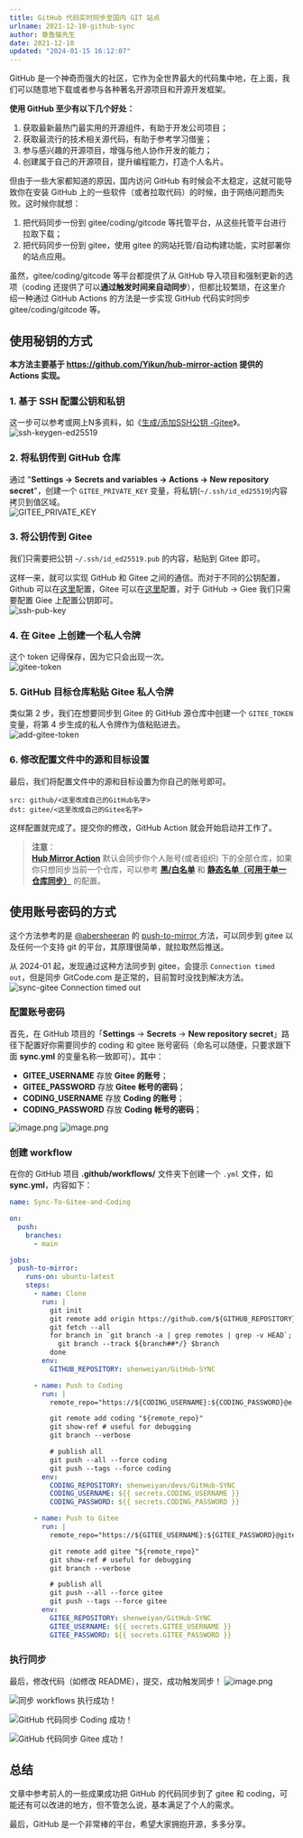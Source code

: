 ```yaml
---
title: GitHub 代码实时同步至国内 GIT 站点
urlname: 2021-12-10-github-sync
author: 章鱼猫先生
date: 2021-12-10
updated: "2024-01-15 16:12:07"
---
```


GitHub 是一个神奇而强大的社区，它作为全世界最大的代码集中地，在上面，我们可以随意地下载或者参与各种著名开源项目和开源开发框架。

**使用 GitHub 至少有以下几个好处：**

1. 获取最新最热门最实用的开源组件，有助于开发公司项目；
2. 获取最流行的技术相关源代码，有助于参考学习借鉴；
3. 参与感兴趣的开源项目，增强与他人协作开发的能力；
4. 创建属于自己的开源项目，提升编程能力，打造个人名片。

但由于一些大家都知道的原因，国内访问 GitHub 有时候会不太稳定，这就可能导致你在安装 GitHub 上的一些软件（或者拉取代码）的时候，由于网络问题而失败。这时候你就想：

1. 把代码同步一份到 gitee/coding/gitcode 等托管平台，从这些托管平台进行拉取下载；
2. 把代码同步一份到 gitee，使用 gitee 的网站托管/自动构建功能，实时部署你的站点应用。

虽然，gitee/coding/gitcode 等平台都提供了从 GitHub 导入项目和强制更新的选项（coding 还提供了可以**通过触发时间来自动同步**），但都比较繁琐，在这里介绍一种通过 GitHub Actions 的方法是一步实现 GitHub 代码实时同步 gitee/coding/gitcode 等。

## 使用秘钥的方式

**本方法主要基于 <https://github.com/Yikun/hub-mirror-action> 提供的 Actions 实现。**

### 1. 基于 SSH 配置公钥和私钥

这一步可以参考或网上N多资料，如《[生成/添加SSH公钥 -Gitee](https://help.gitee.com/enterprise/code-manage/%E6%9D%83%E9%99%90%E4%B8%8E%E8%AE%BE%E7%BD%AE/%E9%83%A8%E7%BD%B2%E5%85%AC%E9%92%A5%E7%AE%A1%E7%90%86/%E7%94%9F%E6%88%90%E6%88%96%E6%B7%BB%E5%8A%A0SSH%E5%85%AC%E9%92%A5)》。      
![ssh-keygen-ed25519](https://shub.weiyan.tech/kgarden/2024/01/ssh-keygen-ed25519.png)

### 2. 将私钥传到 GitHub 仓库

通过 "**Settings → Secrets and variables → Actions → New repository secret**"，创建一个 `GITEE_PRIVATE_KEY` 变量，将私钥(`~/.ssh/id_ed25519`)内容拷贝到值区域。     
![GITEE_PRIVATE_KEY](https://shub.weiyan.tech/kgarden/2024/01/gitee_private_key.png)

### 3. 将公钥传到 Gitee

我们只需要把公钥 `~/.ssh/id_ed25519.pub` 的内容，粘贴到 Gitee 即可。

这样一来，就可以实现 GitHub 和 Gitee 之间的通信。而对于不同的公钥配置，Github 可以在[这里](https://github.com/settings/keys)配置，Gitee 可以在[这里](https://gitee.com/profile/sshkeys)配置，对于 GitHub → Giee 我们只需要配置 Giee 上配置公钥即可。    
![ssh-pub-key](https://shub.weiyan.tech/kgarden/2024/01/ssh-pub-key.png)

### 4. 在 Gitee 上创建一个私人令牌

这个 token 记得保存，因为它只会出现一次。     
![gitee-token](https://shub.weiyan.tech/kgarden/2024/01/gitee-token.png)

### 5. GitHub 目标仓库粘贴 Gitee 私人令牌

类似第 2 步，我们在想要同步到 Gitee 的 GitHub 源仓库中创建一个 `GITEE_TOKEN` 变量，将第 4 步生成的私人令牌作为值粘贴进去。     
![add-gitee-token](https://shub.weiyan.tech/kgarden/2024/01/add-gitee-token.png)

### 6. 修改配置文件中的源和目标设置

最后，我们将配置文件中的源和目标设置为你自己的账号即可。
```
src: github/<这里改成自己的GitHub名字>
dst: gitee/<这里改成自己的Gitee名字>
```

这样配置就完成了。提交你的修改，GitHub Action 就会开始启动并工作了。

> **注意**：     
> [**Hub Mirror Action**](https://github.com/Yikun/hub-mirror-action) 默认会同步你个人账号(或者组织) 下的全部仓库，如果你只想同步当前一个仓库，可以参考 [**黑/白名单**](https://github.com/Yikun/hub-mirror-action?tab=readme-ov-file#%E9%BB%91%E7%99%BD%E5%90%8D%E5%8D%95) 和 [**静态名单（可用于单一仓库同步）**](https://github.com/Yikun/hub-mirror-action?tab=readme-ov-file#%E9%9D%99%E6%80%81%E5%90%8D%E5%8D%95%E5%8F%AF%E7%94%A8%E4%BA%8E%E5%8D%95%E4%B8%80%E4%BB%93%E5%BA%93%E5%90%8C%E6%AD%A5) 的配置。

## 使用账号密码的方式

这个方法参考的是 [@abersheeran](https://github.com/abersheeran) 的 [push-to-mirror ](https://github.com/abersheeran/index.py/blob/a9ef1e2dca0c975108b942657679ec47908c7bcc/.github/workflows/setup.yml#L55-L82)方法，可以同步到 gitee 以及任何一个支持 git 的平台，其原理很简单，就拉取然后推送。

从 2024-01 起，发现通过这种方法同步到 gitee，会提示 `Connection timed out`，但是同步 GitCode.com 是正常的，目前暂时没找到解决方法。     
![sync-gitee Connection timed out](https://shub.weiyan.tech/kgarden/2024/01/sync-gitee-time-out.png)


### 配置账号密码

首先，在 GitHub 项目的「**Settings** -> **Secrets** → **New repository secret**」路径下配置好你需要同步的 coding 和 gitee 账号密码（命名可以随便，只要求跟下面 **sync.yml** 的变量名称一致即可）。其中：

- **GITEE_USERNAME** 存放 **Gitee 的账号**；
- **GITEE_PASSWORD** 存放 **Gitee** **帐号的密码**；
- **CODING_USERNAME** 存放 **Coding 的账号**；
- **CODING_PASSWORD** 存放 **Coding** **帐号的密码**；

![image.png](https://shub-1251708715.cos.ap-guangzhou.myqcloud.com/elog-cookbook-img/FsW8HjkaxCtwI0YVC4DHrFPceXmD.png)
![image.png](https://shub-1251708715.cos.ap-guangzhou.myqcloud.com/elog-cookbook-img/FrllDsG6dnVD9N553JIP4a1GVOZA.png)

### 创建 workflow

在你的 GitHub 项目 **.github/workflows/** 文件夹下创建一个 `.yml` 文件，如 **sync.yml**，内容如下：

```yaml
name: Sync-To-Gitee-and-Coding

on:
  push:
    branches:
      - main

jobs:
  push-to-mirror:
    runs-on: ubuntu-latest
    steps:
      - name: Clone
        run: |
          git init
          git remote add origin https://github.com/${GITHUB_REPOSITORY}.git
          git fetch --all
          for branch in `git branch -a | grep remotes | grep -v HEAD`; do
            git branch --track ${branch##*/} $branch
          done
        env:
          GITHUB_REPOSITORY: shenweiyan/GitHub-SYNC

      - name: Push to Coding
        run: |
          remote_repo="https://${CODING_USERNAME}:${CODING_PASSWORD}@e.coding.net/${CODING_REPOSITORY}.git"

          git remote add coding "${remote_repo}"
          git show-ref # useful for debugging
          git branch --verbose

          # publish all
          git push --all --force coding
          git push --tags --force coding
        env:
          CODING_REPOSITORY: shenweiyan/devs/GitHub-SYNC
          CODING_USERNAME: ${{ secrets.CODING_USERNAME }}
          CODING_PASSWORD: ${{ secrets.CODING_PASSWORD }}

      - name: Push to Gitee
        run: |
          remote_repo="https://${GITEE_USERNAME}:${GITEE_PASSWORD}@gitee.com/${GITEE_REPOSITORY}.git"

          git remote add gitee "${remote_repo}"
          git show-ref # useful for debugging
          git branch --verbose

          # publish all
          git push --all --force gitee
          git push --tags --force gitee
        env:
          GITEE_REPOSITORY: shenweiyan/GitHub-SYNC
          GITEE_USERNAME: ${{ secrets.GITEE_USERNAME }}
          GITEE_PASSWORD: ${{ secrets.GITEE_PASSWORD }}
```

### 执行同步

最后，修改代码（如修改 README），提交，成功触发同步！
![image.png](https://shub-1251708715.cos.ap-guangzhou.myqcloud.com/elog-cookbook-img/FnPI_f183sRTBRgB6Gh5bVbzJE7b.png)

![同步 workflows 执行成功！](https://shub-1251708715.cos.ap-guangzhou.myqcloud.com/elog-cookbook-img/Fn7B-rFuN_RYsSuuraS0H7YpBx-f.png "同步 workflows 执行成功！")

![GitHub 代码同步 Coding 成功！](https://shub-1251708715.cos.ap-guangzhou.myqcloud.com/elog-cookbook-img/FqGnfZCiqR_Jd1EiWghqmztpcfe2.png "GitHub 代码同步 Coding 成功！")

![GitHub 代码同步 Gitee 成功！](https://shub-1251708715.cos.ap-guangzhou.myqcloud.com/elog-cookbook-img/FlfUfgGFbwojp08rLox4EwsFVP4d.png "GitHub 代码同步 Gitee 成功！")

## 总结

文章中参考前人的一些成果成功把 GitHub 的代码同步到了 gitee 和 coding，可能还有可以改进的地方，但不管怎么说，基本满足了个人的需求。

最后，GitHub 是一个非常棒的平台，希望大家拥抱开源，多多分享。
